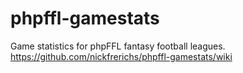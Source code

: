 # phpffl-gamestats
Game statistics for phpFFL fantasy football leagues.
https://github.com/nickfrerichs/phpffl-gamestats/wiki
